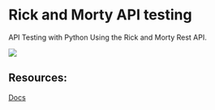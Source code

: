 # Rick and Morty API testing

API Testing with Python Using the Rick and Morty Rest API.

<img src="https://media3.giphy.com/media/v1.Y2lkPTc5MGI3NjExMHkyYmlva3prOXRieTd2Ym05NGZwYzN6d3dmZWxmcW5hMTVoOTN0dyZlcD12MV9pbnRlcm5hbF9naWZfYnlfaWQmY3Q9Zw/NLOuEditveb9ZfeP2O/giphy.gif">

## Resources:
[Docs](https://rickandmortyapi.com/documentation/#introduction)